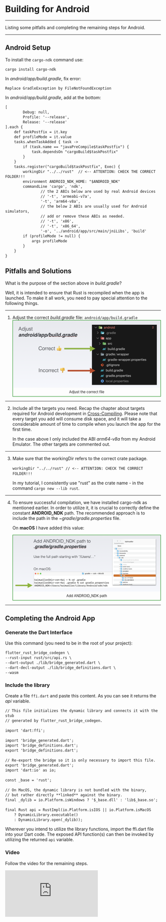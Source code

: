 # Building for Android

---

Listing some pitfalls and completing the remaining steps for Android.

---

## Android Setup

To install the `cargo-ndk` command use:

```
cargo install cargo-ndk
```

In _android/app/build.gradle_, fix error:

```
Replace GradleException by FileNotFoundException
```

In _android/app/build.gradle_, add at the bottom:

```
[
        Debug: null,
        Profile: '--release',
        Release: '--release'
].each {
    def taskPostfix = it.key
    def profileMode = it.value
    tasks.whenTaskAdded { task ->
        if (task.name == "javaPreCompile$taskPostfix") {
            task.dependsOn "cargoBuild$taskPostfix"
        }
    }
    tasks.register("cargoBuild$taskPostfix", Exec) {
        workingDir "../../rust"  // <-- ATTENTION: CHECK THE CORRECT FOLDER!!!
        environment ANDROID_NDK_HOME: "$ANDROID_NDK"
        commandLine 'cargo', 'ndk',
                // the 2 ABIs below are used by real Android devices
                // '-t', 'armeabi-v7a',
                '-t', 'arm64-v8a',
                // the below 2 ABIs are usually used for Android simulators,
                // add or remove these ABIs as needed.
                // '-t', 'x86',
                // '-t', 'x86_64',
                '-o', '../android/app/src/main/jniLibs', 'build'
        if (profileMode != null) {
            args profileMode
        }
    }
}
```

## Pitfalls and Solutions

What is the purpose of the section above in _build.gradle_?

Well, it is intended to ensure that Rust is recompiled when the app is launched. To make it all work, you need to pay special attention to the following things.

---

1. Adjust the correct _build.gradle_ file: `android/app/build.gradle` <figure style="margin:0;border: 1px solid green;"><img src="../assets/android-pitfall-1.png" alt="Adjust the correct file"><figcaption style="font-size: 0.8em;text-align:center;"><p style="margin: 4px 0 7px 0;">Adjust the correct file</p></figcaption></figure>

---

2. Include all the targets you need. Recap the chapter about targets required for Android development in [Cross-Compiling](../overview/cross-compiling.md). Please note that every target you add will consume disk space, and it will take a considerable amount of time to compile when you launch the app for the first time.

   In the case above I only included the ABI _arm64-v8a_ from my Android Emulator. The other targets are commented out.

---

3.  Make sure that the workingDir refers to the correct crate package.

    `workingDir "../../rust" // <-- ATTENTION: CHECK THE CORRECT FOLDER!!!`

    In my tutorial, I consistently use "rust" as the crate name - in the command `cargo new --lib rust`.

---

4. To ensure successful compilation, we have installed cargo-ndk as mentioned earlier. In order to utilize it, it is crucial to correctly define the constant **ANDROID_NDK** path. The recommended approach is to include the path in the _~gradle/gradle.properties_ file.

   On **macOS** I have added this value: <figure style="margin:0;border: 1px solid green;"><img src="../assets/android-pitfall-2.png" alt="Add ANDROID_NDK path"><figcaption style="font-size: 0.8em;text-align:center;"><p style="margin: 4px 0 7px 0;">Add ANDROID_NDK path</p></figcaption></figure>

---

## Completing the Android App

### Generate the Dart Interface

Use this command (you need to be in the root of your project):

```
flutter_rust_bridge_codegen \
--rust-input rust/src/api.rs \
--dart-output ./lib/bridge_generated.dart \
--dart-decl-output ./lib/bridge_definitions.dart \
--wasm
```

### Include the library

Create a file `ffi.dart` and paste this content. As you can see it returns the _api_ variable.

```
// This file initializes the dynamic library and connects it with the stub
// generated by flutter_rust_bridge_codegen.

import 'dart:ffi';

import 'bridge_generated.dart';
import 'bridge_definitions.dart';
export 'bridge_definitions.dart';

// Re-export the bridge so it is only necessary to import this file.
export 'bridge_generated.dart';
import 'dart:io' as io;

const _base = 'rust';

// On MacOS, the dynamic library is not bundled with the binary,
// but rather directly **linked** against the binary.
final _dylib = io.Platform.isWindows ? '$_base.dll' : 'lib$_base.so';

final Rust api = RustImpl(io.Platform.isIOS || io.Platform.isMacOS
    ? DynamicLibrary.executable()
    : DynamicLibrary.open(_dylib));
```

Wherever you intend to utilize the library functions, import the ffi.dart file into your Dart code. The exposed API function(s) can then be invoked by utilizing the returned `api` variable.

### Video

Follow the video for the remaining steps.

<iframe 
    class="video"  
    src="https://www.youtube.com/embed/P0pAXl5HvOc" 
    title="Building a Simple App for SHIMMER - finalize the ANDROID part" 
    frameborder="0" 
    allow="accelerometer; autoplay; clipboard-write; encrypted-media; gyroscope; picture-in-picture; web-share" 
    allowfullscreen>
</iframe>
